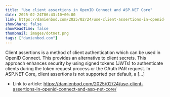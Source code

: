 ```yaml
---
title: "Use client assertions in OpenID Connect and ASP.NET Core"
date: 2025-02-24T06:43:10+00:00
link: https://damienbod.com/2025/02/24/use-client-assertions-in-openid-connect-and-asp-net-core/
showShare: false
showReadTime: false
thumbnail: images/dotnet.png
tags: ["damienbod.com"]
---
```

Client assertions is a method of client authentication which can be used in OpenID Connect. This provides an alternative to client secrets. This approach enhances security by using signed tokens (JWTs) to authenticate clients during the token request process or the OAuth PAR request. In ASP.NET Core, client assertions is not supported per default, a […]

- Link to article: https://damienbod.com/2025/02/24/use-client-assertions-in-openid-connect-and-asp-net-core/